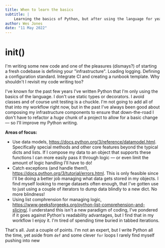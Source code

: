 ```yaml
---
title: When to learn the basics
subtitle: |
    Learning the basics of Python, but after using the language for years.
author: Wes Jones
date: "11 May 2022"
---
```


# __init__()

I'm writing some new code and one of the pleasures (dismays?) of starting a fresh codebase is defining your "infrastructure". Loading logging. Defining a configuration standard. Integrate CI and creating a runbook template. Why shouldn't I revisit my code writing too?

I've known for the past few years I've written Python that I'm only using the basics of the language. I don't use static types or decorators. I avoid classes and of course unit testing is a chuckle. I'm not going to add all of that into my workflow right now, but in the past I've always been good about composing my infrastructure components to ensure that down-the-road I don't have to refactor a *huge* chunk of a project to allow for a basic change — so I'll improve my Python writing.

**Areas of focus:**

* Use data models, <https://docs.python.org/3/reference/datamodel.html>. Specifically special methods and other core features beyond the typical dicts and lists. If I compose my data to an object that supports these functions I can more easily pass it through logic — or even limit the amount of logic handling I'll have to do!
* Catch exceptions (and handle them!), <https://docs.python.org/3/tutorial/errors.html>. This is only feasible since I'll be doing a better job managing what data gets stored in my objects. I find myself looking to merge datasets often enough, that I've gotten use to just using a couple of iterators to dump data blindly to a new dict. No more blindness!
* Using list comphrension for managing logic, <https://www.geeksforgeeks.org/python-list-comprehension-and-slicing/>. I understand this isn't a new paradigm of coding, I've pondered if it goes against Python's readability advantages, but I find that in my workflow I enjoy it. I'm tired of spending time buried in tabbed iterations.

That's all. Just a couple of points. I'm not an expert, but I write Python all the time, yet aside from `def` and some clever `for` loops I rarely find myself pushing into new 